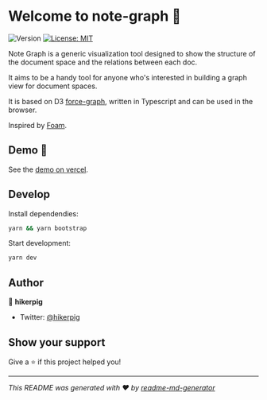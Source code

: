 # Welcome to note-graph 👋

![Version](https://img.shields.io/badge/version-0.0.1-blue.svg?cacheSeconds=2592000)
[![License: MIT](https://img.shields.io/badge/License-MIT-yellow.svg)](#)

Note Graph is a generic visualization tool designed to show the structure of the document space and the relations between each doc.

It aims to be a handy tool for anyone who's interested in building a graph view for document spaces.

It is based on D3 [force-graph](https://github.com/vasturiano/force-graph), written in Typescript and can be used in the browser.

Inspired by [Foam](https://github.com/foambubble/foam).

## Demo 🚀

See the [demo on vercel](http://note-graph.vercel.app/).
## Develop

Install dependendies:

```sh
yarn && yarn bootstrap
```

Start development:

```sh
yarn dev
```

## Author

👤 **hikerpig**

* Twitter: [@hikerpig](https://twitter.com/hikerpig)

## Show your support

Give a ⭐️ if this project helped you!


***
_This README was generated with ❤️ by [readme-md-generator](https://github.com/kefranabg/readme-md-generator)_